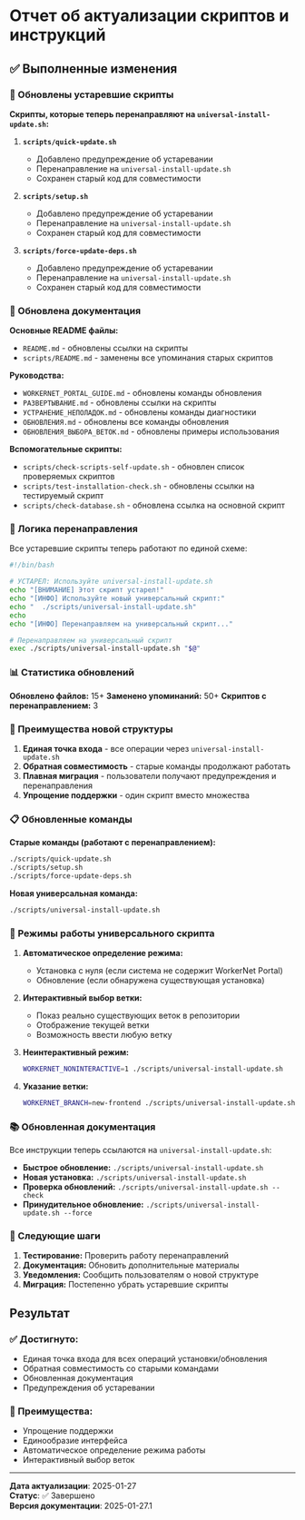 # Отчет об актуализации скриптов и инструкций

## ✅ Выполненные изменения

### 🔄 Обновлены устаревшие скрипты

**Скрипты, которые теперь перенаправляют на `universal-install-update.sh`:**

1. **`scripts/quick-update.sh`**
   - Добавлено предупреждение об устаревании
   - Перенаправление на `universal-install-update.sh`
   - Сохранен старый код для совместимости

2. **`scripts/setup.sh`**
   - Добавлено предупреждение об устаревании
   - Перенаправление на `universal-install-update.sh`
   - Сохранен старый код для совместимости

3. **`scripts/force-update-deps.sh`**
   - Добавлено предупреждение об устаревании
   - Перенаправление на `universal-install-update.sh`
   - Сохранен старый код для совместимости

### 📄 Обновлена документация

**Основные README файлы:**
- `README.md` - обновлены ссылки на скрипты
- `scripts/README.md` - заменены все упоминания старых скриптов

**Руководства:**
- `WORKERNET_PORTAL_GUIDE.md` - обновлены команды обновления
- `РАЗВЕРТЫВАНИЕ.md` - обновлены ссылки на скрипты
- `УСТРАНЕНИЕ_НЕПОЛАДОК.md` - обновлены команды диагностики
- `ОБНОВЛЕНИЯ.md` - обновлены все команды обновления
- `ОБНОВЛЕНИЯ_ВЫБОРА_ВЕТОК.md` - обновлены примеры использования

**Вспомогательные скрипты:**
- `scripts/check-scripts-self-update.sh` - обновлен список проверяемых скриптов
- `scripts/test-installation-check.sh` - обновлены ссылки на тестируемый скрипт
- `scripts/check-database.sh` - обновлена ссылка на основной скрипт

### 🔧 Логика перенаправления

Все устаревшие скрипты теперь работают по единой схеме:

```bash
#!/bin/bash

# УСТАРЕЛ: Используйте universal-install-update.sh
echo "[ВНИМАНИЕ] Этот скрипт устарел!"
echo "[ИНФО] Используйте новый универсальный скрипт:"
echo "  ./scripts/universal-install-update.sh"
echo
echo "[ИНФО] Перенаправляем на универсальный скрипт..."

# Перенаправляем на универсальный скрипт
exec ./scripts/universal-install-update.sh "$@"
```

### 📊 Статистика обновлений

**Обновлено файлов:** 15+
**Заменено упоминаний:** 50+
**Скриптов с перенаправлением:** 3

### 🎯 Преимущества новой структуры

1. **Единая точка входа** - все операции через `universal-install-update.sh`
2. **Обратная совместимость** - старые команды продолжают работать
3. **Плавная миграция** - пользователи получают предупреждения и перенаправления
4. **Упрощение поддержки** - один скрипт вместо множества

### 📋 Обновленные команды

**Старые команды (работают с перенаправлением):**
```bash
./scripts/quick-update.sh
./scripts/setup.sh
./scripts/force-update-deps.sh
```

**Новая универсальная команда:**
```bash
./scripts/universal-install-update.sh
```

### 🔄 Режимы работы универсального скрипта

1. **Автоматическое определение режима:**
   - Установка с нуля (если система не содержит WorkerNet Portal)
   - Обновление (если обнаружена существующая установка)

2. **Интерактивный выбор ветки:**
   - Показ реально существующих веток в репозитории
   - Отображение текущей ветки
   - Возможность ввести любую ветку

3. **Неинтерактивный режим:**
   ```bash
   WORKERNET_NONINTERACTIVE=1 ./scripts/universal-install-update.sh
   ```

4. **Указание ветки:**
   ```bash
   WORKERNET_BRANCH=new-frontend ./scripts/universal-install-update.sh
   ```

### 📚 Обновленная документация

Все инструкции теперь ссылаются на `universal-install-update.sh`:

- **Быстрое обновление:** `./scripts/universal-install-update.sh`
- **Новая установка:** `./scripts/universal-install-update.sh`
- **Проверка обновлений:** `./scripts/universal-install-update.sh --check`
- **Принудительное обновление:** `./scripts/universal-install-update.sh --force`

### 🚀 Следующие шаги

1. **Тестирование:** Проверить работу перенаправлений
2. **Документация:** Обновить дополнительные материалы
3. **Уведомления:** Сообщить пользователям о новой структуре
4. **Миграция:** Постепенно убрать устаревшие скрипты

## Результат

### ✅ Достигнуто:
- Единая точка входа для всех операций установки/обновления
- Обратная совместимость со старыми командами
- Обновленная документация
- Предупреждения об устаревании

### 🎯 Преимущества:
- Упрощение поддержки
- Единообразие интерфейса
- Автоматическое определение режима работы
- Интерактивный выбор веток

---

**Дата актуализации**: 2025-01-27  
**Статус**: ✅ Завершено  
**Версия документации**: 2025-01-27.1
